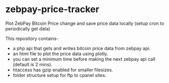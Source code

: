 # zebpay-price-tracker
Plot ZebPay Bitcoin Price change and save price data locally (setup cron to periodically get data)

This repository contains-
- a php api that gets and writes bitcoin price data from zebpay api.
- an html file to plot the price data using plotly.
- you can set a minimum time before making the next zebpay api call (default is 2 mins).
- htaccess has gzip enabled for smaller filesizes.
- folder structure setup for ftp to cpanel sites.
